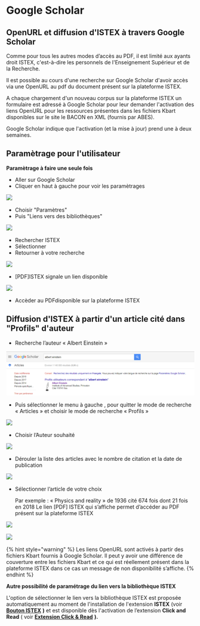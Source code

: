 # Google Scholar

## OpenURL et diffusion d'ISTEX à travers Google Scholar

Comme pour tous les autres modes d’accès au PDF, il est limité aux ayants droit ISTEX, c'est-à-dire les personnels de l'Enseignement Supérieur et de la Recherche.

Il est possible au cours d'une recherche sur Google Scholar d'avoir accès via une OpenURL au pdf du document présent sur la plateforme ISTEX.

A chaque chargement d'un nouveau corpus sur la plateforme ISTEX un formulaire est adressé à Google Scholar pour leur demander l'activation des liens OpenURL pour les ressources présentes dans les fichiers Kbart disponibles sur le site le BACON en XML \(fournis par ABES\).

Google Scholar indique que l'activation \(et la mise à jour\) prend une à deux semaines.

## Paramètrage pour l'utilisateur

**Paramètrage à faire une seule fois**

* Aller sur Google Scholar
* Cliquer en haut à gauche pour voir les paramètrages

![](../.gitbook/assets/google1.png)

* Choisir "Paramètres"
* Puis "Liens vers des bibliothèques"

![](../.gitbook/assets/google2.png)

* Rechercher ISTEX
* Sélectionner
* Retourner à votre recherche

![](../.gitbook/assets/google3.png)

* \[PDF\]ISTEX signale un lien disponible

![](../.gitbook/assets/google4.png)

* Accèder au PDFdisponible sur la plateforme ISTEX

## Diffusion d'ISTEX à partir d'un article cité dans "Profils" d'auteur

* Recherche l’auteur « Albert Einstein »

![](../.gitbook/assets/gs-profil1-1.png)

* Puis sélectionner le menu à gauche , pour quitter le mode de recherche « Articles » et choisir le mode de recherche « Profils »

![](../.gitbook/assets/gs-profil2.PNG)

* Choisir l’Auteur souhaité

![](../.gitbook/assets/gs-profil3.png)

* Dérouler la liste des articles avec le nombre de citation et la date de publication

![](../.gitbook/assets/gs-profil4.png)

* Sélectionner l’article de votre choix

  Par exemple : « Physics and reality » de 1936 cité 674 fois dont 21 fois en 2018 Le lien \[PDF\] ISTEX qui s’affiche permet d’accéder au PDF présent sur la plateforme ISTEX

![](../.gitbook/assets/gs-profil5.png)

![](../.gitbook/assets/gs-profil6.png)

{% hint style="warning" %}
Les liens OpenURL sont activés à partir des fichiers Kbart fournis à Google Scholar. Il peut y avoir une différence de couverture entre les fichiers Kbart et ce qui est réellement présent dans la plateforme ISTEX dans ce cas un message de non disponibilité s’affiche.
{% endhint %}

**Autre possibilité de paramétrage du lien vers la bibliothèque ISTEX**

L'option de sélectionner le lien vers la bibliothèque ISTEX est proposée automatiquement au moment de l'installation de l'extension  **ISTEX**  \(voir [**Bouton ISTEX**](bouton-istex.md) **\)** et est disponible dès l'activation de l’extension **Click and Read**  \( voir [**Extension Click & Read**](extension-click-and-read.md) **\).**


